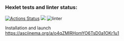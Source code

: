 ### Hexlet tests and linter status:
[![Actions Status](https://github.com/AnnaCanada/python-project-lvl1/workflows/hexlet-check/badge.svg)](https://github.com/AnnaCanada/python-project-lvl1/actions)
<a href="https://codeclimate.com/github/codeclimate/codeclimate/maintainability"><img src="https://api.codeclimate.com/v1/badges/a99a88d28ad37a79dbf6/maintainability" /></a>
![linter](https://github.com/AnnaCanada/python-project-lvl1/actions/workflows/learn-github-actions.yml/badge.svg)

Installation and launch
https://asciinema.org/a/o4qZMlRHomYO6TsD0a1OKr1u1
